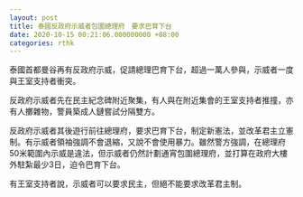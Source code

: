 ```yaml
---
layout: post
title: 泰國反政府示威者包圍總理府　要求巴育下台
date: 2020-10-15 00:21:06.000000000 +08:00
categories: rthk
---
```


泰國首都曼谷再有反政府示威，促請總理巴育下台，超過一萬人參與，示威者一度與王室支持者衝突。

反政府示威者先在民主紀念碑附近聚集，有人與在附近集會的王室支持者推撞，亦有人擲雜物，警員築成人鏈嘗試分隔雙方。

反政府示威者其後遊行前往總理府，要求巴育下台，制定新憲法，並改革君主立憲制。有示威者領袖強調不會退縮，又說不會使用暴力。雖然警方強調，在總理府50米範圍內示威是違法，但示威者仍然計劃通宵包圍總理府，並打算在政府大樓外駐紮最少3日，迫令巴育下台。

有王室支持者說，示威者可以要求民主，但絕不能要求改革君主制。
